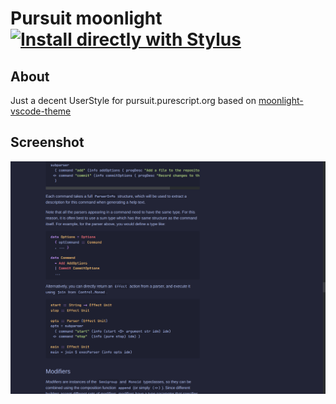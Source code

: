 # Pursuit moonlight [![Install directly with Stylus](https://img.shields.io/badge/Install%20directly%20with-Stylus-116b59.svg?longCache=true&style=flat-square)](https://raw.githubusercontent.com/brettm12345/pursuit-moonlight/master/pursuit.user.styl)

## About

Just a decent UserStyle for pursuit.purescript.org based on [moonlight-vscode-theme](https://github.com/atomiks/moonlight-vscode-theme)

## Screenshot

![screenshot](./screenshot.png)
